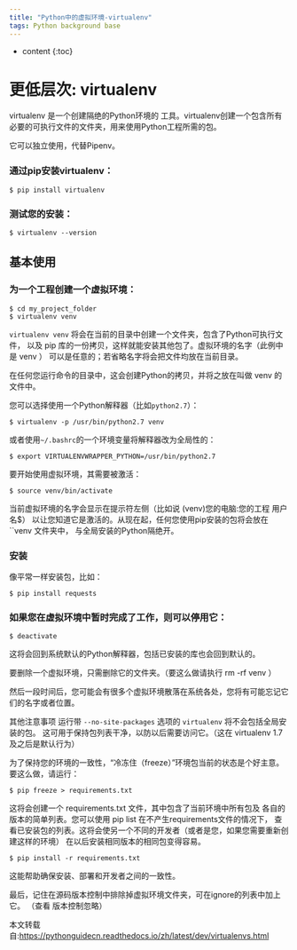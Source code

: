 ```yaml
---
title: "Python中的虚拟环境-virtualenv"
tags: Python background base
---
```








* content
{:toc}






# 更低层次: virtualenv
virtualenv 是一个创建隔绝的Python环境的 工具。virtualenv创建一个包含所有必要的可执行文件的文件夹，用来使用Python工程所需的包。

它可以独立使用，代替Pipenv。

### 通过pip安装virtualenv：
```
$ pip install virtualenv
```
### 测试您的安装：
```
$ virtualenv --version
```
## 基本使用
### 为一个工程创建一个虚拟环境：
```
$ cd my_project_folder
$ virtualenv venv
```
`virtualenv venv` 将会在当前的目录中创建一个文件夹，包含了Python可执行文件， 以及 pip 库的一份拷贝，这样就能安装其他包了。虚拟环境的名字（此例中是 venv ） 可以是任意的；若省略名字将会把文件均放在当前目录。

在任何您运行命令的目录中，这会创建Python的拷贝，并将之放在叫做 venv 的文件中。

您可以选择使用一个Python解释器（比如``python2.7``）：
```
$ virtualenv -p /usr/bin/python2.7 venv
```
或者使用``~/.bashrc``的一个环境变量将解释器改为全局性的：
```
$ export VIRTUALENVWRAPPER_PYTHON=/usr/bin/python2.7
```
要开始使用虚拟环境，其需要被激活：
```
$ source venv/bin/activate
```
当前虚拟环境的名字会显示在提示符左侧（比如说 (venv)您的电脑:您的工程 用户名$） 以让您知道它是激活的。从现在起，任何您使用pip安装的包将会放在 ``venv 文件夹中， 与全局安装的Python隔绝开。

### 安装
像平常一样安装包，比如：
```
$ pip install requests
```
### 如果您在虚拟环境中暂时完成了工作，则可以停用它：
```
$ deactivate
```
这将会回到系统默认的Python解释器，包括已安装的库也会回到默认的。

要删除一个虚拟环境，只需删除它的文件夹。（要这么做请执行 rm -rf venv ）

然后一段时间后，您可能会有很多个虚拟环境散落在系统各处，您将有可能忘记它们的名字或者位置。

其他注意事项
运行带 `--no-site-packages` 选项的 `virtualenv` 将不会包括全局安装的包。 这可用于保持包列表干净，以防以后需要访问它。（这在 virtualenv 1.7及之后是默认行为）

为了保持您的环境的一致性，“冷冻住（freeze）”环境包当前的状态是个好主意。要这么做，请运行：
```
$ pip freeze > requirements.txt
```
这将会创建一个 requirements.txt 文件，其中包含了当前环境中所有包及 各自的版本的简单列表。您可以使用 pip list 在不产生requirements文件的情况下， 查看已安装包的列表。这将会使另一个不同的开发者（或者是您，如果您需要重新创建这样的环境） 在以后安装相同版本的相同包变得容易。
```
$ pip install -r requirements.txt
```
这能帮助确保安装、部署和开发者之间的一致性。

最后，记住在源码版本控制中排除掉虚拟环境文件夹，可在ignore的列表中加上它。 （查看 版本控制忽略）


本文转载自:https://pythonguidecn.readthedocs.io/zh/latest/dev/virtualenvs.html